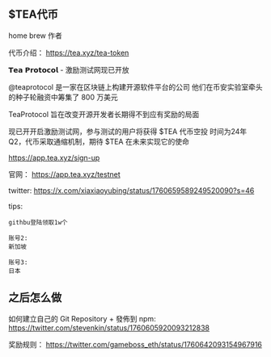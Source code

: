 ## $TEA代币
home brew 作者

代币介绍：
https://tea.xyz/tea-token

𝗧𝗲𝗮 𝗣𝗿𝗼𝘁𝗼𝗰𝗼𝗹 - 激励测试网现已开放

@teaprotocol
是一家在区块链上构建开源软件平台的公司
他们在币安实验室牵头的种子轮融资中筹集了 800 万美元

TeaProtocol
旨在改变开源开发者长期得不到应有奖励的局面

现已开开启激励测试网，参与测试的用户将获得 $TEA 代币空投
时间为24年Q2，代币采取通缩机制，期待 $TEA 在未来实现它的使命


https://app.tea.xyz/sign-up

官网：
https://app.tea.xyz/testnet

twitter:
https://x.com/xiaxiaoyubing/status/1760659589249520090?s=46

tips:
```
githbu登陆领取1w个

账号2:
新加坡

账号3:
日本
```

## 之后怎么做
如何建立自己的 Git Repository + 發佈到 npm:
https://twitter.com/stevenkin/status/1760605920093212838

奖励规则：
https://twitter.com/gameboss_eth/status/1760642093154967916